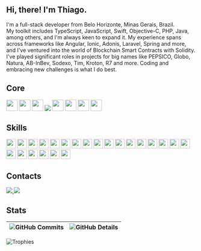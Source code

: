 
## Hi, there! I'm Thiago.
<p align="left">I'm a full-stack developer from Belo Horizonte, Minas Gerais, Brazil. <img src="https://cdn-icons-png.flaticon.com/512/299/299693.png" width="13"/>
<br/> My toolkit includes TypeScript, JavaScript, Swift, Objective-C, PHP, Java, among others, and I'm always keen to expand it. My experience spans across frameworks like Angular, Ionic, Adonis, Laravel, Spring and more, and I've ventured into the world of Blockchain Smart Contracts with Solidity. I've played significant roles in projects for big names like PEPSICO, Globo, Natura, AB-InBev, Sodexo, Tim, Kroton, R7 and more. Coding and embracing new challenges is what I do best.
</p>

## Core
<p align="left">
  <img src="https://img.shields.io/badge/-Angular-DD0031?style=for-the-badge&logo=angular&logoColor=white" height="30"/>
  <img src="https://img.shields.io/badge/-Node.js-339933?style=for-the-badge&logo=node.js&logoColor=white" height="30"/>
  <img src="https://img.shields.io/badge/-AdonisJS-220052?style=for-the-badge&logo=adonisjs&logoColor=white" height="30"/>
  <img src="https://img.shields.io/badge/-Spring-6DB33F?style=for-the-badge&logo=spring&logoColor=white"/>
  <img src="https://img.shields.io/badge/-Swift-F05138?style=for-the-badge&logo=swift&logoColor=white" height="30"/>
  <img src="https://img.shields.io/badge/-Objective--C-000000?style=for-the-badge&logo=apple&logoColor=white" height="30"/>
  <img src="https://img.shields.io/badge/-Ionic-3880FF?style=for-the-badge&logo=ionic&logoColor=white" height="30"/>
  <img src="https://img.shields.io/badge/-Laravel-FF2D20?style=flat-square&logo=laravel&logoColor=white" height="30"/>
</p>

## Skills
<p align="left">
  <img src="https://img.shields.io/badge/Java-ED8B00?style=for-the-badge&logo=openjdk&logoColor=white" height="25"/>
  <img src="https://img.shields.io/badge/-Kotlin-7F52FF?style=flat-square&logo=kotlin&logoColor=white" height="25"/>
  <img src="https://img.shields.io/badge/-PHP-777BB4?style=flat-square&logo=php&logoColor=white" height="25"/>
  <img src="https://img.shields.io/badge/-MySQL-4479A1?style=flat-square&logo=mysql&logoColor=white" height="25"/>
  <img src="https://img.shields.io/badge/-Postgre-4169E1?style=flat-square&logo=postgresql&logoColor=white" height="25"/>
  <img src="https://img.shields.io/badge/SQLite-0769ad?style=for-the-badge&logo=sqlite&logoColor=white" height="25"/>
  <img src="https://img.shields.io/badge/-Solidity-363636?style=flat-square&logo=solidity&logoColor=white" height="25"/>
  <img src="https://img.shields.io/badge/-React-61DAFB?style=flat-square&logo=react&logoColor=black" height="25"/>
  <img src="https://img.shields.io/badge/-TypeScript-3178C6?style=flat-square&logo=typescript&logoColor=white" height="25"/>
  <img src="https://img.shields.io/badge/-JavaScript-F7DF1E?style=flat-square&logo=javascript&logoColor=black" height="25"/>
  <img src="https://img.shields.io/badge/-HTML5-E34F26?style=flat-square&logo=html5&logoColor=white" height="25"/>
  <img src="https://img.shields.io/badge/-CSS3-1572B6?style=flat-square&logo=css3&logoColor=white" height="25"/>
  <img src="https://img.shields.io/badge/Bootstrap-563D7C?style=for-the-badge&logo=bootstrap&logoColor=white" height="25"/>
  <img src="https://img.shields.io/badge/-jQuery-1572B6?style=flat-square&logo=jquery&logoColor=white" height="25"/>
  <img src="https://img.shields.io/badge/-Google_Cloud-4285F4?style=flat-square&logo=google-cloud&logoColor=white" height="25"/>
  <img src="https://img.shields.io/badge/-Firebase-FFCA28?style=flat-square&logo=firebase&logoColor=black" height="25"/>
  <img src="https://img.shields.io/badge/-RxJs-B7178C?style=flat-square&logo=reactivex&logoColor=white" height="25"/>
  <img src="https://img.shields.io/badge/-Git-F05032?style=flat-square&logo=git&logoColor=white" height="25"/>
  <img src="https://img.shields.io/badge/-Slim-FF8787?style=flat-square&logo=php&logoColor=white" height="25"/>
  <img src="https://img.shields.io/badge/-CodeIgniter-EF4223?style=flat-square&logo=codeigniter&logoColor=white" height="25"/>
  <img src="https://img.shields.io/badge/-Clojure-5881D8?style=flat-square&logo=clojure&logoColor=white" height="25"/>
  <img src="https://img.shields.io/badge/-Electron-47848F?style=for-the-badge&logo=electron&logoColor=white" height="25"/>
  <img src="https://img.shields.io/badge/ABAP-0FAAFF?style=for-the-badge&logo=sap&logoColor=white" height="25"/>
</p>

## Contacts
<p align="left">
  <a href="mailto:thiagopac@gmail.com">
    <img src="https://img.shields.io/badge/gmail-ff0000.svg?&style=for-the-badge&logo=gmail&logoColor=white"/>
  </a>
  <a href="https://linkedin.com/in/thiagopac">
    <img src="https://img.shields.io/badge/linkedin-%230077B5.svg?&style=for-the-badge&logo=linkedin&logoColor=white"/>
  </a>
</p>

## Stats

| ![GitHub Commits](https://github-readme-streak-stats.herokuapp.com/?user=thiagopac&theme=dark&ring=ff0000&currStreakNum=ffffff&hide_border=true) | ![GitHub Details](https://github-profile-summary-cards.vercel.app/api/cards/profile-details?username=thiagopac&theme=dark) |
|--|--|

![Trophies](https://github-profile-trophy.vercel.app/?username=thiagopac&row=1&column=7&margin-w=15&margin-h=15) 
